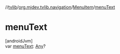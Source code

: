 //[tvlib](../../../index.md)/[org.mjdev.tvlib.navigation](../index.md)/[MenuItem](index.md)/[menuText](menu-text.md)

# menuText

[androidJvm]\
var [menuText](menu-text.md): [Any](https://kotlinlang.org/api/latest/jvm/stdlib/kotlin/-any/index.html)?
